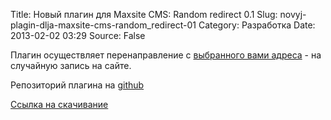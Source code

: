 Title: Новый плагин для Maxsite CMS: Random redirect 0.1
Slug: novyj-plagin-dlja-maxsite-cms-random_redirect-01
Category: Разработка
Date: 2013-02-02 03:29
Source: False

Плагин осуществляет перенаправление с [выбранного вами адреса](/random) - на случайную запись на сайте.

Репозиторий плагина на [github](https://github.com/librarian/random_redirect)

[Ссылка на скачивание](https://github.com/librarian/random_redirect/archive/master.zip)

